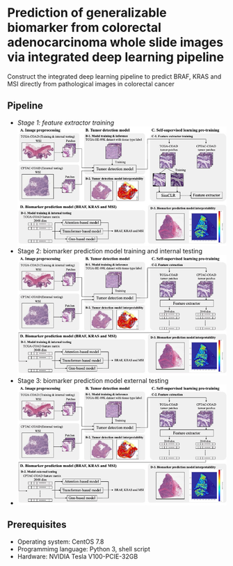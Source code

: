 # Prediction of generalizable biomarker from colorectal adenocarcinoma whole slide images via integrated deep learning pipeline
Construct the integrated deep learning pipeline to predict BRAF, KRAS and MSI directly from pathological images in colorectal cancer
## Pipeline
* *Stage 1: feature extractor training*
![Pipeline](./imgs/pipeline_1.jpg)
* Stage 2: biomarker prediction model training and internal testing
![Pipeline](./imgs/pipeline_2.jpg)
* Stage 3: biomarker prediction model external testing
* ![Pipeline](./imgs/pipeline_3.jpg)
## Prerequisites
* Operating system: CentOS 7.8
* Programmimg language: Python 3, shell script
* Hardware: NVIDIA Tesla V100-PCIE-32GB
